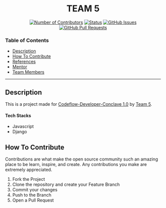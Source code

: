 <h1 align="center"> TEAM 5</h1>

<div align="center">
  
  [![Number of Contributors](https://img.shields.io/github/contributors/CodeFlow201/Team-5)](https://github.com/CodeFlow201/Team-5/graphs/contributors)
  [![Status](https://img.shields.io/badge/status-active-success.svg)]() 
  [![GitHub Issues](https://img.shields.io/github/issues/kylelobo/The-Documentation-Compendium.svg)](https://github.com/CodeFlow201/Team-5/issues)
  [![GitHub Pull Requests](https://img.shields.io/github/issues-pr/kylelobo/The-Documentation-Compendium.svg)](https://github.com/CodeFlow201/Team-5/pulls)

</div>

### Table of Contents

- [Description](#description)
- [How To Contribute](#how-to-contribute)
- [References](#references)
- [Mentor](#mentor)
- [Team Members](#team-members)

---

## Description

This is a project made for [Codeflow-Developer-Conclave 1.0](https://user-images.githubusercontent.com/56452820/134432144-9672c5c2-7ce3-4d98-aef5-81b4577b2930.png) by [Team 5](https://github.com/CodeFlow201/Team-5).

#### Tech Stacks

- Javascript
- Django

## How To Contribute

Contributions are what make the open source community such an amazing place to be learn, inspire, and create. Any contributions you make are extremely appreciated.

1. Fork the Project
2. Clone the repository and create your Feature Branch
3. Commit your changes
4. Push to the Branch 
5. Open a Pull Request
